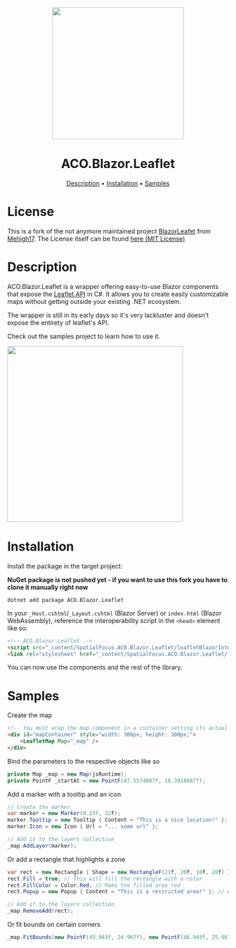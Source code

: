 <div align="center">
    <img src="media/logo.png" width=300>
    <h1>ACO.Blazor.Leaflet</h1>
    <div>
        <a href="#description">Description</a> •
        <a href="#installation">Installation</a> •
        <a href="#samples">Samples</a>
    </div>
</div>

# License

This is a fork of the not anymore maintained project [BlazorLeafet](https://github.com/Mehigh17/BlazorLeaflet) from [Mehigh17](https://github.com/Mehigh17). 
The License itself can be found [here (MIT License)](LICENSE)

# Description

ACO.Blazor.Leaflet is a wrapper offering easy-to-use Blazor components that expose the <a href="https://leafletjs.com/">Leaflet API</a> in C#. It allows you to create easily customizable maps without getting outside your existing .NET ecosystem.

The wrapper is still in its early days so it's very lackluster and doesn't expose the entirety of leaflet's API.

Check out the samples project to learn how to use it.

<img src="media/example1.gif" height=400>

# Installation

Install the package in the target project:

<b>NuGet package is not pushed yet - if you want to use this fork you have to clone it manually right now</b>
```
dotnet add package ACO.Blazor.Leaflet
```

In your `_Host.cshtml`/`_Layout.cshtml` (Blazor Server) or `index.html` (Blazor WebAssembly), reference the interoperability script in the `<head>` element like so:

```html
<!-- ACO.Blazor.Leaflet -->
<script src="_content/SpatialFocus.ACO.Blazor.Leaflet/leafletBlazorInterops.js"></script>
<link rel="stylesheet" href="_content/SpatialFocus.ACO.Blazor.Leaflet/leaflet/leaflet.css"/>
```

You can now use the components and the rest of the library.

# Samples

Create the map

```html
<!-- You must wrap the map component in a container setting its actual size. -->
<div id="mapContainer" style="width: 300px; height: 300px;">
    <LeafletMap Map="_map" />
</div>
```

Bind the parameters to the respective objects like so

```cs
private Map _map = new Map(jsRuntime);
private PointF _startAt = new PointF(47.5574007f, 16.3918687f);
```

Add a marker with a tooltip and an icon

```cs
// Create the marker
var marker = new Marker(0.23f, 32f);
marker.Tooltip = new Tooltip { Content = "This is a nice location!" };
marker.Icon = new Icon { Url = "... some url" };

// Add it to the layers collection
_map.AddLayer(marker);
```

Or add a rectangle that highlights a zone

```cs
var rect = new Rectangle { Shape = new RectangleF(21f, 20f, 10f, 20f) };
rect.Fill = true; // This will fill the rectangle with a color
rect.FillColor = Color.Red; // Make the filled area red
rect.Popup = new Popup { Content = "This is a restricted area!" }; // Create a popup when the area is clicked

// Add it to the layers collection
_map.RemoveAdd(rect);
```

Or fit bounds on certain corners

```cs
_map.FitBounds(new PointF(45.943f, 24.967f), new PointF(46.943f, 25.967f), maxZoom: 5f);
```